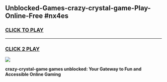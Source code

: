 
## Unblocked-Games-crazy-crystal-game-Play-Online-Free #nx4es
<h3>
<a href="https://us.freeplayer.one?title=crazy-crystal-game&ref=10M">CLICK TO PLAY</a></h3>
<hr>

<h3>
<a href="https://us.freeplayer.one?title=crazy-crystal-game&ref=10M">CLICK 2 PLAY</a>
  
</h3>

<a href="https://us.freeplayer.one?title=crazy-crystal-game&ref=10M"><img src="https://clearcache.store/games.png"></a>


**crazy-crystal-game games unblocked: Your Gateway to Fun and Accessible Online Gaming**

